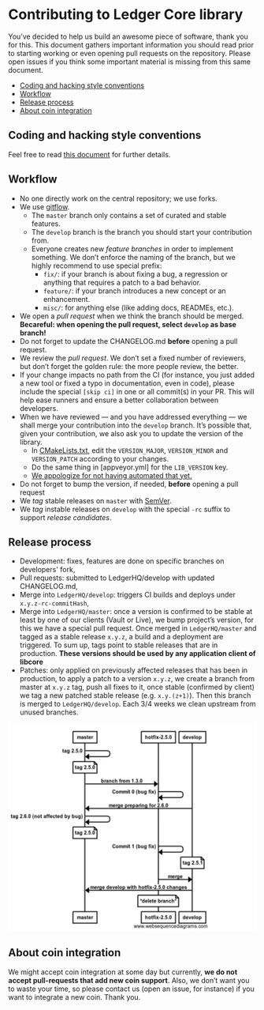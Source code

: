 # Contributing to Ledger Core library

You’ve decided to help us build an awesome piece of software, thank you for this. This document
gathers important information you should read prior to starting working or even opening pull
requests on the repository. Please open issues if you think some important material is missing from
this same document.

<!-- vim-markdown-toc GFM -->

* [Coding and hacking style conventions](#coding-and-hacking-style-conventions)
* [Workflow](#workflow)
* [Release process](#release-process)
* [About coin integration](#about-coin-integration)

<!-- vim-markdown-toc -->

## Coding and hacking style conventions

Feel free to read [this document](CONVENTIONS.md) for further details.

## Workflow

  - No one directly work on the central repository; we use forks.
  - We use [gitflow].
    - The `master` branch only contains a set of curated and stable features.
    - The `develop` branch is the branch you should start your contribution from.
    - Everyone creates new *feature branches* in order to implement something. We don’t enforce the
      naming of the branch, but we highly recommend to use special prefix:
        - `fix/`: if your branch is about fixing a bug, a regression or anything that requires a
          patch to a bad behavior.
        - `feature/`: if your branch introduces a new concept or an enhancement.
        - `misc/`: for anything else (like adding docs, READMEs, etc.).
  - We open a *pull request* when we think the branch should be merged. **Becareful: when opening
    the pull request, select `develop` as base branch!**
  - Do not forget to update the CHANGELOG.md **before** opening a pull request.
  - We review the *pull request*. We don’t set a fixed number of reviewers, but don’t forget the
    golden rule: the more people review, the better.
  - If your change impacts no path from the CI (for instance, you just added a new tool or fixed a
    typo in documentation, even in code), please include the special `[skip ci]` in one or all
    commit(s) in your PR. This will help ease runners and ensure a better collaboration between
    developers.
  - When we have reviewed — and you have addressed everything — we shall merge your contribution
    into the `develop` branch. It’s possible that, given your contribution, we also ask you to
    update the version of the library.
      - In [CMakeLists.txt], edit the `VERSION_MAJOR`, `VERSION_MINOR` and `VERSION_PATCH` according
        to your changes.
      - Do the same thing in [appveyor.yml] for the `LIB_VERSION` key.
      - [We appologize for not having automated that yet.](#117)
  - Do not forget to bump the version, if needed, **before** opening a pull request
  - We *tag* stable releases on `master` with [SemVer].
  - We *tag* instable releases on `develop` with the special `-rc` suffix to support *release
    candidates*.

## Release process
  - Development: fixes, features are done on specific branches on developers' fork,
  - Pull requests: submitted to LedgerHQ/develop with updated CHANGELOG.md,
  - Merge into `LedgerHQ/develop`: triggers CI builds and deploys under `x.y.z-rc-commitHash`,
  - Merge into `LedgerHQ/master`: once a version is confirmed to be stable at least by one of our clients
    (Vault or Live), we bump project’s version, for this we have a special pull request. Once merged in
    `LedgerHQ/master` and tagged as a stable release `x.y.z`, a build and a deployment are triggered.
    To sum up, tags point to stable releases that are in production. **These versions should be used by any application
    client of libcore**
  - Patches: only applied on previously affected releases that has been in production, to apply a patch to a version `x.y.z`,
    we create a branch from master at `x.y.z` tag, push all fixes to it, once stable (confirmed by client)
    we tag a new patched stable release (e.g. `x.y.(z+1)`). Then this branch is merged to `LedgerHQ/develop`.
    Each 3/4 weeks we clean upstream from unused branches.

<p align="center">
 <img src="/ressources/patch.png" width="550"/>
</p>

## About coin integration

We might accept coin integration at some day but currently, **we do not accept pull-requests that add
new coin support**. Also, we don’t want you to waste your time, so please contact us (open an issue,
for instance) if you want to integrate a new coin. Thank you.

[gitflow]: https://fr.atlassian.com/git/tutorials/comparing-workflows/gitflow-workflow
[SemVer]: https://semver.org
[CMakeLists.txt]: ./CMakeLists.txt
